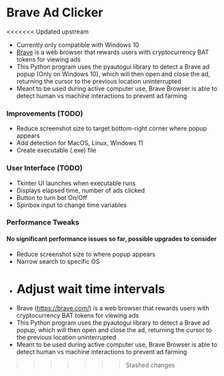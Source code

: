 # Brave Ad Clicker

<<<<<<< Updated upstream

- Currently only compatible with Windows 10
- [Brave](https://brave.com/) is a web browser that rewards users with cryptocurrency BAT tokens for viewing ads
- This Python program uses the pyautogui library to detect a Brave ad popup (Only on Windows 10), which will then open and close the ad, returning the cursor to the previous location uninterrupted
- Meant to be used during active computer use, Brave Browser is able to detect human vs machine interactions to prevent ad farming

### Improvements (TODO)

- Reduce screenshot size to target bottom-right corner where popup appears
- Add detection for MacOS, Linux, Windows 11
- Create executable (.exe) file

### User Interface (TODO)

- Tkinter UI launches when executable runs
- Displays elapsed time, number of ads clicked
- Button to turn bot On/Off
- Spinbox input to change time variables

### Performance Tweaks

#### No significant performance issues so far, possible upgrades to consider

- Reduce screenshot size to where popup appears
- Narrow search to specific OS
- # Adjust wait time intervals
- Brave (https://brave.com/) is a web browser that rewards users with cryptocurrency BAT tokens for viewing ads
- This Python program uses the pyautogui library to detect a Brave ad popup, which will then open and close the ad, returning the cursor to the previous location uninterrupted
- Meant to be used during active computer use, Brave Browser is able to detect human vs machine interactions to prevent ad farming

> > > > > > > Stashed changes
